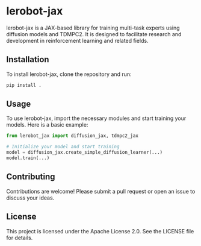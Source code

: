 # lerobot-jax

lerobot-jax is a JAX-based library for training multi-task experts using diffusion models and TDMPC2. It is designed to facilitate research and development in reinforcement learning and related fields.

## Installation

To install lerobot-jax, clone the repository and run:

```bash
pip install .
```

## Usage

To use lerobot-jax, import the necessary modules and start training your models. Here is a basic example:

```python
from lerobot_jax import diffusion_jax, tdmpc2_jax

# Initialize your model and start training
model = diffusion_jax.create_simple_diffusion_learner(...)
model.train(...)
```

## Contributing

Contributions are welcome! Please submit a pull request or open an issue to discuss your ideas.

## License

This project is licensed under the Apache License 2.0. See the LICENSE file for details. 